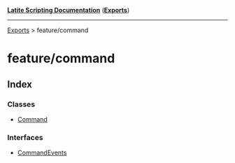 [**Latite Scripting Documentation**](../README.md) ([**Exports**](../exports.md))

---

[Exports](../exports.md) > feature/command

# feature/command

## Index

### Classes

- [Command](classes/class.Command.md)

### Interfaces

- [CommandEvents](interfaces/interface.CommandEvents.md)
